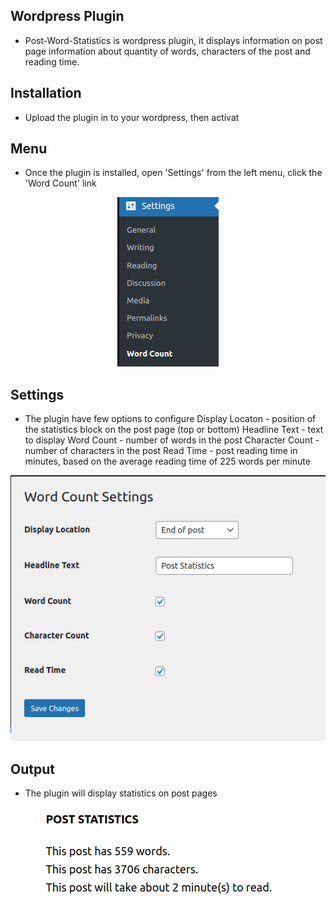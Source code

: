 Wordpress Plugin
------------
* Post-Word-Statistics is wordpress plugin, it displays information on post page information about quantity of words, characters of the post and reading time. 


Installation
------------
* Upload the plugin in to your wordpress, then activat 


Menu
------------
* Once the plugin is installed, open 'Settings' from the left menu, click the 'Word Count' link

<p align="center">
    <img src="images/menu.png" alt="menu">
</p>


Settings
------------
* The plugin have few options to configure
    Display Locaton - position of the statistics block on the post page (top or bottom)
    Headline Text - text to display
    Word Count - number of words in the post
    Character Count - number of characters in the post
    Read Time - post reading time in minutes, based on the average reading time of 225 words per minute

<p align="center">
    <img src="images/settings.png" alt="settings">
</p>


Output
------------
* The plugin will display statistics on post pages

<p align="center">
    <img src="images/output.png" alt="output">
</p>
